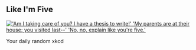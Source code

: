 ## Like I'm Five
[!['Am I taking care of you? I have a thesis to write!' 'My parents are at their house; you visited last--' 'No, no, explain like you're five.'](https://imgs.xkcd.com/comics/like_im_five.png)](https://xkcd.com/1364/ "'Am I taking care of you? I have a thesis to write!' 'My parents are at their house; you visited last--' 'No, no, explain like you're five.'")

Your daily random xkcd
